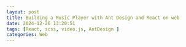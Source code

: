 ```yaml
---
layout: post
title: Building a Music Player with Ant Design and React on web
date: 2024-12-26 13:20:51
tags: [React, scss, video.js, AntDesign ]
categories: Web
---
```


